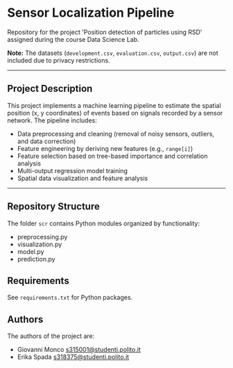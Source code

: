 # Sensor Localization Pipeline  
Repository for the project 'Position detection of particles using RSD' assigned during the course Data Science Lab.

**Note:** The datasets (`development.csv`, `evaluation.csv`, `output.csv`) are not included due to privacy restrictions.

---

## Project Description

This project implements a machine learning pipeline to estimate the spatial position (x, y coordinates) of events based on signals recorded by a sensor network. The pipeline includes:

- Data preprocessing and cleaning (removal of noisy sensors, outliers, and data correction)  
- Feature engineering by deriving new features (e.g., `range[i]`)  
- Feature selection based on tree-based importance and correlation analysis  
- Multi-output regression model training  
- Spatial data visualization and feature analysis  

---

## Repository Structure
The folder `scr` contains Python modules organized by functionality:  
  - preprocessing.py  
  - visualization.py  
  - model.py  
  - prediction.py


## Requirements
See `requirements.txt` for Python packages.

## Authors
The authors of the project are:
- Giovanni Monco s315001@studenti.polito.it 
- Erika Spada s318375@studenti.polito.it 

